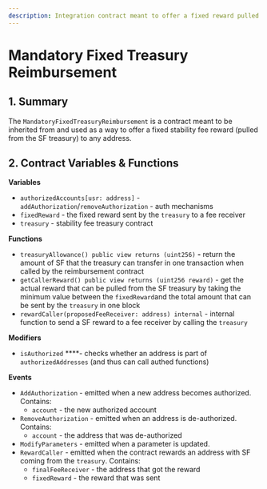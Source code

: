 ```yaml
---
description: Integration contract meant to offer a fixed reward pulled from the SF treasury
---
```


# Mandatory Fixed Treasury Reimbursement

## 1. Summary <a id="1-introduction-summary"></a>

The `MandatoryFixedTreasuryReimbursement` is a contract meant to be inherited from and used as a way to offer a fixed stability fee reward \(pulled from the SF treasury\) to any address.

## 2. Contract Variables & Functions <a id="2-contract-details"></a>

**Variables**

* `authorizedAccounts[usr: address]` - `addAuthorization`/`removeAuthorization` - auth mechanisms
* `fixedReward` - the fixed reward sent by the `treasury` to a fee receiver
* `treasury` - stability fee treasury contract

**Functions**

* `treasuryAllowance() public view returns (uint256)` **-** return the amount of SF that the treasury can transfer in one transaction when called by the reimbursement contract
* `getCallerReward() public view returns (uint256 reward)` - get the actual reward that can be pulled from the SF treasury by taking the minimum value between the `fixedReward`and the total amount that can be sent by the `treasury` in one block
* `rewardCaller(proposedFeeReceiver: address) internal` - internal function to send a SF reward to a fee receiver by calling the `treasury`

**Modifiers**

* `isAuthorized` ****- checks whether an address is part of `authorizedAddresses` \(and thus can call authed functions\)

**Events**

* `AddAuthorization` - emitted when a new address becomes authorized. Contains:
  * `account` - the new authorized account
* `RemoveAuthorization` - emitted when an address is de-authorized. Contains:
  * `account` - the address that was de-authorized
* `ModifyParameters` - emitted when a parameter is updated.
* `RewardCaller` - emitted when the contract rewards an address with SF coming from the `treasury`. Contains:
  * `finalFeeReceiver` - the address that got the reward
  * `fixedReward` - the reward that was sent



